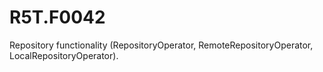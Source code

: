 # R5T.F0042
Repository functionality (RepositoryOperator, RemoteRepositoryOperator, LocalRepositoryOperator).
